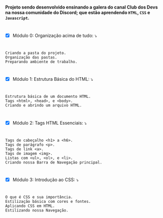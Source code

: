 #### Projeto sendo desenvolvido ensinando a galera do canal **Club dos Devs** na nossa comunidade do **Discord**; que estão aprendendo `HTML`, `CSS` e `Javascript`.
#
- [X] Módulo 0: Organização acima de tudo: ⤵️
#
    Criando a pasta do projeto.
    Organização das pastas.
    Preparando ambiente de trabalho.

#
- [X] Módulo 1: Estrutura Básica do HTML: ⤵️
#
    Estrutura básica de um documento HTML.
    Tags <html>, <head>, e <body>.
    Criando e abrindo um arquivo HTML.
#
- [X] Módulo 2: Tags HTML Essenciais: ⤵️
#   
    Tags de cabeçalho <h1> a <h6>.
    Tags de parágrafo <p>.
    Tags de link <a>.
    Tags de imagem <img>.
    Listas com <ul>, <ol>, e <li>.
    Criando nossa Barra de Navegação principal.
#
- [X] Módulo 3: Introdução ao CSS: ⤵️
#
    O que é CSS e sua importância.
    Estilização básica com cores e fontes.
    Aplicando CSS em HTML.
    Estilizando nossa Navegação.


